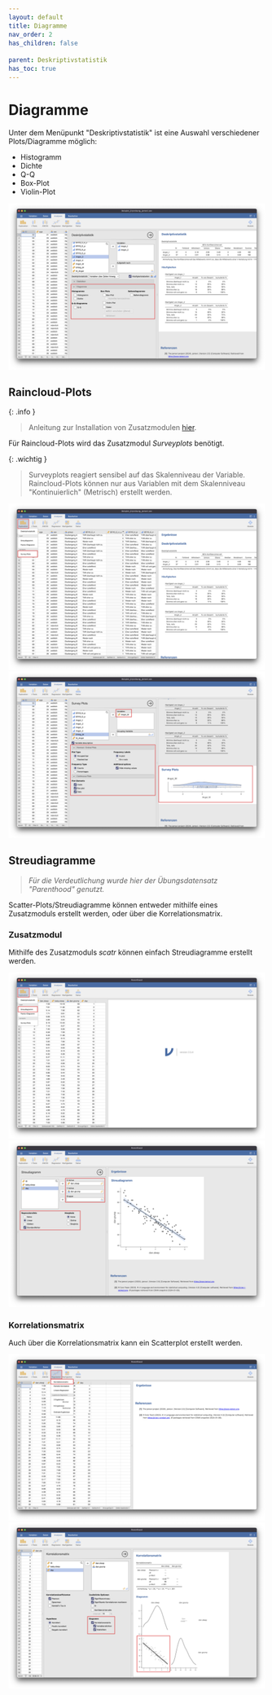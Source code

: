 ```yaml
---
layout: default
title: Diagramme
nav_order: 2
has_children: false

parent: Deskriptivstatistik
has_toc: true
---
```


# Diagramme
Unter dem Menüpunkt "Deskriptivstatistik" ist eine Auswahl verschiedener Plots/Diagramme möglich: 
- Histogramm
- Dichte
- Q-Q
- Box-Plot
- Violin-Plot

![Diagramme](./pics/04_02_01.png)

## Raincloud-Plots
{: .info }
>Anleitung zur Installation von Zusatzmodulen [hier](./docs/02_einrichtung/02_03_Zusatzmodule.md).

Für Raincloud-Plots wird das Zusatzmodul *Surveyplots* benötigt.

{: .wichtig }
>Surveyplots reagiert sensibel auf das Skalenniveau der Variable. Raincloud-Plots können nur aus Variablen mit dem Skalenniveau "Kontinuierlich" (Metrisch) erstellt werden.

![surveyplots](./pics/04_02_02.png)
![surveyplots](./pics/04_02_03.png)

## Streudiagramme
> *Für die Verdeutlichung wurde hier der Übungsdatensatz "Parenthood" genutzt.*

Scatter-Plots/Streudiagramme können entweder mithilfe eines Zusatzmoduls erstellt werden, oder über die Korrelationsmatrix.

### Zusatzmodul
Mithilfe des Zusatzmoduls *scatr* können einfach Streudiagramme erstellt werden.

![surveyplots](./pics/04_02_04.png)
![surveyplots](./pics/04_02_05.png)

### Korrelationsmatrix
Auch über die Korrelationsmatrix kann ein Scatterplot erstellt werden.

![korrelationsmatrix](./pics/04_02_06.png)
![korrelationsmatrix](./pics/04_02_07.png)